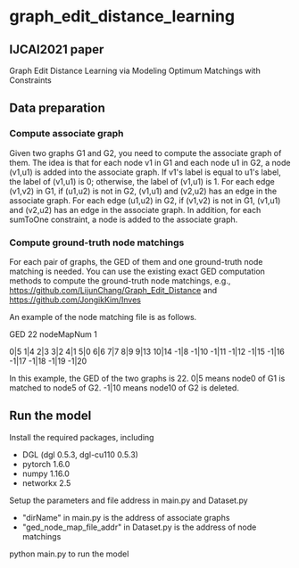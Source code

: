 # graph_edit_distance_learning

## IJCAI2021 paper

Graph Edit Distance Learning via Modeling Optimum Matchings with Constraints

## Data preparation

### Compute associate graph

Given two graphs G1 and G2, you need to compute the associate graph of them. The idea is that for each node v1 in G1 and each node u1 in G2, a node (v1,u1) is added into the associate graph. If v1's label is equal to u1's label, the label of (v1,u1) is 0; otherwise, the label of (v1,u1) is 1. For each edge (v1,v2) in G1, if (u1,u2) is not in G2, (v1,u1) and (v2,u2) has an edge in the associate graph. For each edge (u1,u2) in G2, if (v1,v2) is not in G1, (v1,u1) and (v2,u2) has an edge in the associate graph. In addition, for each sumToOne constraint, a node is added to the associate graph. 


### Compute ground-truth node matchings

For each pair of graphs, the GED of them and one ground-truth node matching is needed. You can use the existing exact GED computation methods to compute the ground-truth node matchings, e.g., https://github.com/LijunChang/Graph_Edit_Distance and https://github.com/JongikKim/Inves

An example of the node matching file is as follows.

GED 22 nodeMapNum 1

0|5 1|4 2|3 3|2 4|1 5|0 6|6 7|7 8|9 9|13 10|14 -1|8 -1|10 -1|11 -1|12 -1|15 -1|16 -1|17 -1|18 -1|19 -1|20

In this example, the GED of the two graphs is 22. 0|5 means node0 of G1 is matched to node5 of G2. -1|10 means node10 of G2 is deleted.


## Run the model

Install the required packages, including 

* DGL (dgl 0.5.3, dgl-cu110 0.5.3)
* pytorch 1.6.0
* numpy 1.16.0
* networkx 2.5


Setup the parameters and file address in main.py and Dataset.py 

* "dirName" in main.py is the address of associate graphs
* "ged_node_map_file_addr" in Dataset.py is the address of node matchings

python main.py to run the model


